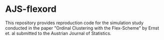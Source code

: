 # AJS-flexord
This repository provides reproduction code for the simulation study conducted in the paper "Ordinal Clustering with the Flex-Scheme" by Ernst et. al submitted to the Austrian Journal of Statistics.
